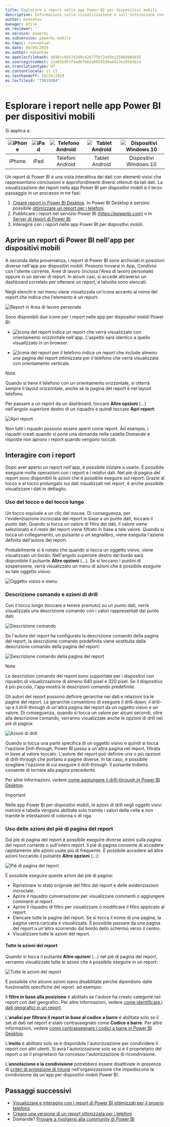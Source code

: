 ```yaml
---
title: Esplorare i report nelle app Power BI per dispositivi mobili
description: Informazioni sulla visualizzazione e sull'interazione con i report nelle app Power BI nel telefono o nel tablet. Creare report nel servizio Power BI o Power BI Desktop e quindi interagire con essi nelle app per dispositivi mobili.
author: mshenhav
manager: kfile
ms.reviewer: ''
ms.service: powerbi
ms.subservice: powerbi-mobile
ms.topic: conceptual
ms.date: 08/09/2019
ms.author: mshenhav
ms.openlocfilehash: ab96cc6d17d340c626775bf2a03e225968985835
ms.sourcegitcommit: 2aa83bd53faad6fb02eb059188ae623e26503b2a
ms.translationtype: HT
ms.contentlocale: it-IT
ms.lasthandoff: 10/29/2019
ms.locfileid: "73019384"
---
```

# <a name="explore-reports-in-the-power-bi-mobile-apps"></a>Esplorare i report nelle app Power BI per dispositivi mobili
Si applica a:

| ![iPhone](././media/mobile-reports-in-the-mobile-apps/ios-logo-40-px.png) | ![iPad](././media/mobile-reports-in-the-mobile-apps/ios-logo-40-px.png) | ![Telefono Android](././media/mobile-reports-in-the-mobile-apps/android-logo-40-px.png) | ![Tablet Android](././media/mobile-reports-in-the-mobile-apps/android-logo-40-px.png) | ![Dispositivi Windows 10](./media/mobile-reports-in-the-mobile-apps/win-10-logo-40-px.png) |
|:---: |:---: |:---: |:---: |:---: |
| iPhone |iPad |Telefoni Android |Tablet Android |Dispositivi Windows 10 |

Un report di Power BI è una vista interattiva dei dati con elementi visivi che rappresentano conclusioni e approfondimenti diversi ottenuti da tali dati. La visualizzazione dei report nella app Power BI per dispositivi mobili è il terzo passaggio in un processo in tre fasi:

1. [Creare report in Power BI Desktop](../../desktop-report-view.md). In Power BI Desktop è persino possibile [ottimizzare un report per i telefoni](mobile-apps-view-phone-report.md).
2. Pubblicare i report nel servizio Power BI [(https://powerbi.com)](https://powerbi.com) o in [Server di report di Power BI](../../report-server/get-started.md).  
3. Interagire con i report nelle app Power BI per dispositivi mobili.

## <a name="open-a-power-bi-report-in-the-mobile-app"></a>Aprire un report di Power BI nell'app per dispositivi mobili
A seconda della provenienza, i report di Power BI sono archiviati in posizioni diverse nell'app per dispositivi mobili. Possono trovarsi in App, Condivisi con l'utente corrente, Aree di lavoro (inclusa l'Area di lavoro personale) oppure in un server di report. In alcuni casi, si accede attraverso un dashboard correlato per ottenere un report, e talvolta sono elencati.

Negli elenchi e nei menu viene visualizzata un'icona accanto al nome del report che indica che l'elemento è un report:

![Report in Area di lavoro personale](./media/mobile-reports-in-the-mobile-apps/reports-my-workspace.png)

Sono disponibili due icone per i report nelle app per dispositivi mobili Power BI:

* ![Icona del report](./media/mobile-reports-in-the-mobile-apps/report-default-icon.png) indica un report che verrà visualizzato con orientamento orizzontale nell'app. L'aspetto sarà identico a quello visualizzato in un browser.

* ![Icona del report per il telefono](./media/mobile-reports-in-the-mobile-apps/report-phone-icon.png) indica un report che include almeno una pagina del report ottimizzata per il telefono che verrà visualizzata con orientamento verticale.

> [!NOTE]
> Quando si tiene il telefono con un orientamento orizzontale, si otterrà sempre il layout orizzontale, anche se la pagina del report è nel layout telefono.

Per passare a un report da un dashboard, toccare **Altre opzioni** (...) nell'angolo superiore destro di un riquadro e quindi toccare **Apri report**:
  
  ![Apri report](./media/mobile-reports-in-the-mobile-apps/power-bi-android-open-report-tile.png)
  
  Non tutti i riquadri possono essere aperti come report. Ad esempio, i riquadri creati quando si pone una domanda nella casella Domande e risposte non aprono i report quando vengono toccati.
  
## <a name="interact-with-reports"></a>Interagire con i report
Dopo aver aperto un report nell'app, è possibile iniziare a usarlo. È possibile eseguire molte operazioni con i report e i relativi dati. Nel piè di pagina del report sono disponibili le azioni che è possibile eseguire sul report. Grazie al tocco e al tocco prolungato sui dati visualizzati nel report, è anche possibile visualizzare i dati in dettaglio.

### <a name="using-tap-and-long-tap"></a>Uso del tocco e del tocco lungo
Un tocco equivale a un clic del mouse. Di conseguenza, per l'evidenziazione incrociata del report in base a un punto dati, toccare il punto dati.
Quando si tocca un valore di filtro dei dati, il valore viene selezionato e il resto del report viene filtrato in base a tale valore.
Quando si tocca un collegamento, un pulsante o un segnalibro, viene eseguita l'azione definita dall'autore del report.

Probabilmente si è notato che quando si tocca un oggetto visivo, viene visualizzato un bordo. Nell'angolo superiore destro del bordo sarà disponibile il pulsante **Altre opzioni** (...). Se si toccano i puntini di sospensione, verrà visualizzato un menu di azioni che è possibile eseguire su tale oggetto visivo:

![Oggetto visivo e menu](./media/mobile-reports-in-the-mobile-apps/report-visual-menu.png)

### <a name="tooltip-and-drill-actions"></a>Descrizione comando e azioni di drill

Con il tocco lungo (toccare e tenere premuto) su un punto dati, verrà visualizzata una descrizione comando con i valori rappresentati dal punto dati:

![Descrizione comando](./media/mobile-reports-in-the-mobile-apps/report-tooltip.png)

Se l'autore del report ha configurato la descrizione comando della pagina del report, la descrizione comando predefinita viene sostituita dalla descrizione comando della pagina del report:

![Descrizione comando della pagina del report](./media/mobile-reports-in-the-mobile-apps/report-page-tooltip.png)

> [!NOTE]
> Le descrizioni comando del report sono supportate per i dispositivi con riquadro di visualizzazione di almeno 640 pixel e 320 pixel. Se il dispositivo è più piccolo, l'app mostra le descrizioni comando predefinite.

Gli autori del report possono definire gerarchie nei dati e relazioni tra le pagine del report. Le gerarchie consentono di eseguire il drill-down, il drill-up e il drill-through di un'altra pagina del report da un oggetto visivo e un valore. Di conseguenza, quando si tocca un valore per alcuni secondi, oltre alla descrizione comando, verranno visualizzate anche le opzioni di drill nel piè di pagina:

![Azioni di drill](./media/mobile-reports-in-the-mobile-apps/report-drill-actions.png)


Quando si tocca una parte specifica di un oggetto visivo e quindi si tocca l'opzione *Drill-through*, Power BI passa a un'altra pagina nel report, filtrata in base al valore toccato. L'autore del report può definire una o più opzioni di drill-through che portano a pagine diverse. In tal caso, è possibile scegliere l'opzione di cui eseguire il drill-through. Il pulsante Indietro consente di tornare alla pagina precedente.


Per altre informazioni, vedere [come aggiungere il drill-through in Power BI Desktop](../../desktop-drillthrough.md).
   
   > [!IMPORTANT]
   > Nelle app Power BI per dispositivi mobili, le azioni di drill negli oggetti visivi matrice e tabella vengono abilitate solo tramite i valori delle celle e non tramite le intestazioni di colonna o di riga.
   
   
   
### <a name="using-the-actions-in-the-report-footer"></a>Uso delle azioni del piè di pagina del report
Dal piè di pagina del report è possibile eseguire diverse azioni sulla pagina del report corrente o sull'intero report. Il piè di pagina consente di accedere rapidamente alle azioni usate più di frequente. È possibile accedere ad altre azioni toccando il pulsante **Altre opzioni** (...):

![Piè di pagina del report](./media/mobile-reports-in-the-mobile-apps/report-footer.png)

È possibile eseguire queste azioni dal piè di pagina:
- Ripristinare lo stato originale del filtro del report e delle evidenziazioni incrociate.
- Aprire il riquadro conversazione per visualizzare commenti o aggiungere commenti al report.
- Aprire il riquadro di filtro per visualizzare o modificare il filtro applicato al report.
- Elencare tutte le pagine del report. Se si tocca il nome di una pagina, la pagina verrà caricata e visualizzata.
È possibile passare da una pagina del report a un'altra scorrendo dal bordo dello schermo verso il centro.
- Visualizzare tutte le azioni del report.

#### <a name="all-report-actions"></a>Tutte le azioni del report
Quando si tocca il pulsante **Altre opzioni** (...) nel piè di pagina del report, verranno visualizzate tutte le azioni che è possibile eseguire in un report:


![Tutte le azioni del report](./media/mobile-reports-in-the-mobile-apps/report-all-actions.png)

È possibile che alcune azioni siano disabilitate perché dipendono dalle funzionalità specifiche del report.
ad esempio:

Il **filtro in base alla posizione** è abilitato se l'autore ha creato categorie nel report con dati geografici. Per altre informazioni, vedere [come identificare i dati geografici in un report](https://docs.microsoft.com/power-bi/desktop-mobile-geofiltering).

L'**analisi per filtrare il report in base al codice a barre** è abilitata solo se il set di dati nel report è stato contrassegnato come **Codice a barre**. Per altre informazioni, vedere [come contrassegnare i codici a barre in Power BI Desktop](https://docs.microsoft.com/power-bi/desktop-mobile-barcodes).

L'**invito** è abilitato solo se è disponibile l'autorizzazione per condividere il report con altri utenti. Si avrà l'autorizzazione solo se si è il proprietario del report o se il proprietario ha concesso l'autorizzazione di ricondivisione.

L'**annotazione e la condivisione** potrebbero essere disattivate in presenza di [criteri di protezione di Intune](https://docs.microsoft.com/intune/app-protection-policies) nell'organizzazione che impediscono la condivisione da un'app per dispositivi mobili Power BI.

## <a name="next-steps"></a>Passaggi successivi
* [Visualizzare e interagire con i report di Power BI ottimizzati per il proprio telefono](mobile-apps-view-phone-report.md)
* [Creare una versione di un report ottimizzata per i telefoni](../../desktop-create-phone-report.md)
* Domande? [Provare a rivolgersi alla community di Power BI](http://community.powerbi.com/)


